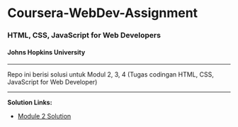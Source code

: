 # Coursera-WebDev-Assignment

### HTML, CSS, JavaScript for Web Developers
#### Johns Hopkins University
---
Repo ini berisi solusi untuk Modul 2, 3, 4 (Tugas codingan HTML, CSS, JavaScript for Web Developer)

---

**Solution Links:**

- [Module 2 Solution](https://alizul01.github.io/Coursera-WebDev-Assignment/module2-assignment)
